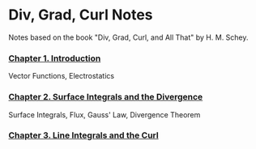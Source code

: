 # Div, Grad, Curl Notes

Notes based on the book "Div, Grad, Curl, and All That" by H. M. Schey.

### [Chapter 1. Introduction](1-introduction.html)
Vector Functions, Electrostatics

### [Chapter 2. Surface Integrals and the Divergence](2-surface-integrals-and-divergence.html)
Surface Integrals, Flux, Gauss' Law, Divergence Theorem

### [Chapter 3. Line Integrals and the Curl](3-line-integrals-and-curl.html)
